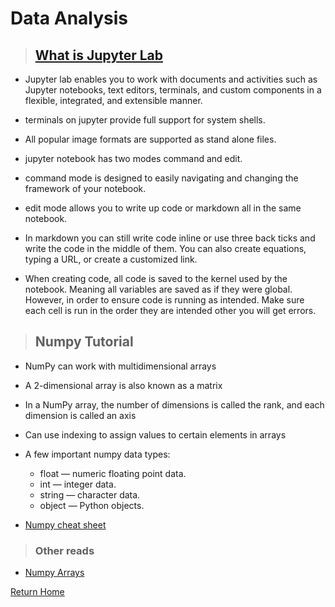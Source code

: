 # Data Analysis

> ## [What is Jupyter Lab](https://jupyterlab.readthedocs.io/en/stable/getting_started/overview.html)

* Jupyter lab enables you to work with documents and activities such as Jupyter notebooks, text editors, terminals, and custom components in a flexible, integrated, and extensible manner.

* terminals on jupyter provide full support for system shells. 

* All popular image formats are supported as stand alone files.

* jupyter notebook has two modes command and edit.

* command mode is designed to easily navigating and changing the framework of your notebook.

* edit mode allows you to write up code or markdown all in the same notebook.

* In markdown you can still write code inline or use three back ticks and write the code in the middle of them. You can also create equations, typing a URL, or create a customized link.

* When creating code, all code is saved to the kernel used by the notebook. Meaning all variables are saved as if they were global. However, in order to ensure code is running as intended. Make sure each cell is run in the order they are intended other you will get errors.


> ## Numpy Tutorial

* NumPy can work with multidimensional arrays

* A 2-dimensional array is also known as a matrix

* In a NumPy array, the number of dimensions is called the rank, and each dimension is called an axis

* Can use indexing to assign values to certain elements in arrays

* A few important numpy data types:
  * float — numeric floating point data.
  * int — integer data.
  * string — character data.
  * object — Python objects.

* [Numpy cheat sheet](https://s3.amazonaws.com/dq-blog-files/numpy-cheat-sheet.pdf)


> ### Other reads

* [Numpy Arrays](https://www.tutorialspoint.com/numpy/index.htm)


[Return Home](../README.md)

